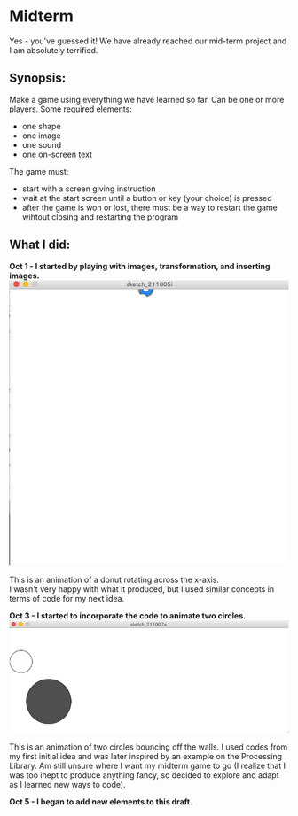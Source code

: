# Midterm

Yes - you've guessed it! We have already reached our mid-term project and I am absolutely terrified.

## Synopsis:

Make a game using everything we have learned so far. Can be one or more players. Some required elements: 
- one shape
- one image
- one sound
- one on-screen text

The game must:
- start with a screen giving instruction
- wait at the start screen until a button or key (your choice) is pressed
- after the game is won or lost, there must be a way to restart the game wihtout closing and restarting the program

## What I did:

**Oct 1 - I started by playing with images, transformation, and inserting images.**
![](TAN_Donut.png)

This is an animation of a donut rotating across the x-axis.  
I wasn't very happy with what it produced, but I used similar concepts in terms of code for my next idea. 

**Oct 3 - I started to incorporate the code to animate two circles.**
![](TAN_TwoCircles.png)

This is an animation of two circles bouncing off the walls. I used codes from my first initial idea and was later inspired by an example on the Processing Library. Am still unsure where I want my midterm game to go (I realize that I was too inept to produce anything fancy, so decided to explore and adapt as I learned new ways to code). 

**Oct 5 - I began to add new elements to this draft.**
